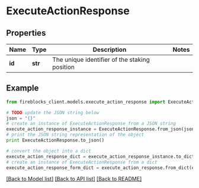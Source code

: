 # ExecuteActionResponse


## Properties

Name | Type | Description | Notes
------------ | ------------- | ------------- | -------------
**id** | **str** | The unique identifier of the staking position | 

## Example

```python
from fireblocks_client.models.execute_action_response import ExecuteActionResponse

# TODO update the JSON string below
json = "{}"
# create an instance of ExecuteActionResponse from a JSON string
execute_action_response_instance = ExecuteActionResponse.from_json(json)
# print the JSON string representation of the object
print ExecuteActionResponse.to_json()

# convert the object into a dict
execute_action_response_dict = execute_action_response_instance.to_dict()
# create an instance of ExecuteActionResponse from a dict
execute_action_response_form_dict = execute_action_response.from_dict(execute_action_response_dict)
```
[[Back to Model list]](../README.md#documentation-for-models) [[Back to API list]](../README.md#documentation-for-api-endpoints) [[Back to README]](../README.md)


